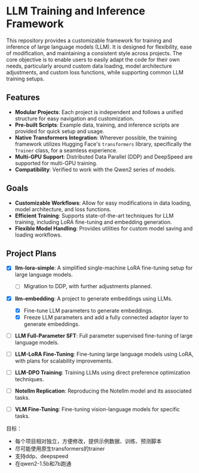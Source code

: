 # LLM Training and Inference Framework

This repository provides a customizable framework for training and inference of large language models (LLM). It is designed for flexibility, ease of modification, and maintaining a consistent style across projects. The core objective is to enable users to easily adapt the code for their own needs, particularly around custom data loading, model architecture adjustments, and custom loss functions, while supporting common LLM training setups.

## Features

- **Modular Projects**: Each project is independent and follows a unified structure for easy navigation and customization.
- **Pre-built Scripts**: Example data, training, and inference scripts are provided for quick setup and usage.
- **Native Transformers Integration**: Wherever possible, the training framework utilizes Hugging Face's `transformers` library, specifically the `Trainer` class, for a seamless experience.
- **Multi-GPU Support**: Distributed Data Parallel (DDP) and DeepSpeed are supported for multi-GPU training.
- **Compatibility**: Verified to work with the Qwen2 series of models.

## Goals

- **Customizable Workflows**: Allow for easy modifications in data loading, model architecture, and loss functions.
- **Efficient Training**: Supports state-of-the-art techniques for LLM training, including LoRA fine-tuning and embedding generation.
- **Flexible Model Handling**: Provides utilities for custom model saving and loading workflows.

## Project Plans

- [x] **llm-lora-simple**: A simplified single-machine LoRA fine-tuning setup for large language models.
  - [ ] Migration to DDP, with further adjustments planned.

- [x] **llm-embedding**: A project to generate embeddings using LLMs.
  - [x] Fine-tune LLM parameters to generate embeddings.
  - [x] Freeze LLM parameters and add a fully connected adaptor layer to generate embeddings.

- [ ] **LLM Full-Parameter SFT**: Full parameter supervised fine-tuning of large language models.

- [ ] **LLM-LoRA Fine-Tuning**: Fine-tuning large language models using LoRA, with plans for scalability improvements.

- [ ] **LLM-DPO Training**: Training LLMs using direct preference optimization techniques.

- [ ] **Notellm Replication**: Reproducing the Notellm model and its associated tasks.

- [ ] **VLM Fine-Tuning**: Fine-tuning vision-language models for specific tasks.


目标：
- 每个项目相对独立，方便修改，提供示例数据、训练、预测脚本
- 尽可能使用原生transformers的trainer
- 支持ddp、deepspeed
- 在qwen2-1.5b和7b跑通